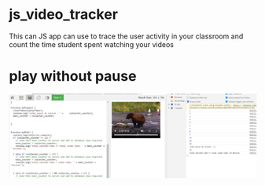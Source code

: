 # js_video_tracker
This can JS app can use to trace the user activity in your classroom and count the time student spent watching your videos

# play without pause
<img src="appp1.JPG">
